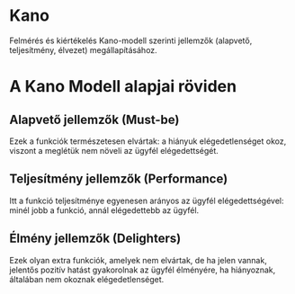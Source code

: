 # Kano
Felmérés és kiértékelés Kano-modell szerinti jellemzők (alapvető, teljesítmény, élvezet) megállapításához.

# A Kano Modell alapjai röviden
## Alapvető jellemzők (Must-be)
Ezek a funkciók természetesen elvártak: a hiányuk elégedetlenséget okoz, viszont a meglétük nem növeli az ügyfél elégedettségét.

## Teljesítmény jellemzők (Performance)
Itt a funkció teljesítménye egyenesen arányos az ügyfél elégedettségével: minél jobb a funkció, annál elégedettebb az ügyfél.

## Élmény jellemzők (Delighters)
Ezek olyan extra funkciók, amelyek nem elvártak, de ha jelen vannak, jelentős pozitív hatást gyakorolnak az ügyfél élményére, ha hiányoznak, általában nem okoznak elégedetlenséget.

